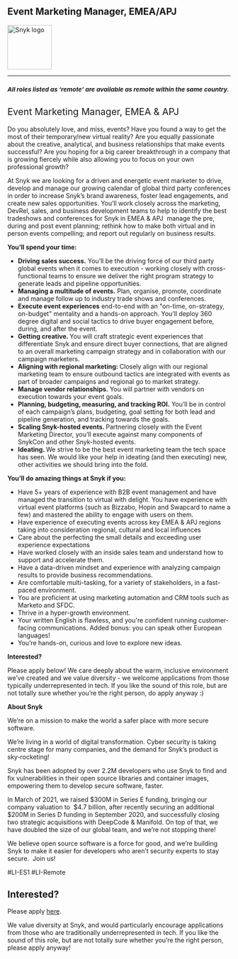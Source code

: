 Event Marketing Manager, EMEA/APJ
---

<img src="https://res.cloudinary.com/snyk/image/upload/v1537345894/press-kit/brand/logo-black.png" width="100" alt="Snyk logo" />

<hr>
<h3><em><strong><sub>All roles listed as ‘remote’ are available as remote within the same country.</sub></strong></em></h3>
<h2><span style="font-weight: 400;">Event Marketing Manager, EMEA &amp; APJ</span></h2>
<p><span style="font-weight: 400;">Do you absolutely love, and miss, events? Have you found a way to get the most of their temporary/new virtual reality? Are you equally passionate about the creative, analytical, and business relationships that make events successful? Are you hoping for a big career breakthrough in a company that is growing fiercely while also allowing you to focus on your own professional growth?&nbsp;</span></p>
<p><span style="font-weight: 400;">At Snyk we are looking for a driven and energetic event marketer to drive, develop and manage our growing calendar of global third party conferences in order to increase Snyk’s brand awareness, foster lead engagements, and create new sales opportunities. You’ll work closely across the marketing, DevRel, sales, and business development teams to help to identify the best tradeshows and conferences for Snyk in EMEA &amp; APJ&nbsp; manage the pre, during and post event planning; rethink how to make both virtual and in person events compelling; and report out regularly on business results.&nbsp;&nbsp;</span></p>
<p><strong>You’ll spend your time:</strong></p>
<ul>
<li style="font-weight: 400;"><strong>Driving sales success.</strong><span style="font-weight: 400;"> You’ll be the driving force of our third party global events when it comes to execution - working closely with cross-functional teams to ensure we deliver the right program strategy to generate leads and pipeline opportunities.&nbsp;</span></li>
<li style="font-weight: 400;"><strong>Managing a multitude of events.</strong><span style="font-weight: 400;"> Plan, organise, promote, coordinate and manage follow up to industry trade shows and conferences.&nbsp;</span></li>
<li style="font-weight: 400;"><strong>Execute event experiences</strong><span style="font-weight: 400;"> end-to-end with an "on-time, on-strategy, on-budget" mentality and a hands-on approach. You’ll deploy 360 degree digital and social tactics to drive buyer engagement before, during, and after the event.</span></li>
<li style="font-weight: 400;"><strong>Getting creative. </strong><span style="font-weight: 400;">You will craft strategic event experiences that differentiate Snyk and ensure direct buyer connections, that are aligned to an overall marketing campaign strategy and in collaboration with our campaign marketers.</span></li>
<li style="font-weight: 400;"><strong>Aligning with regional marketing: </strong><span style="font-weight: 400;">Closely align with our regional marketing team to ensure outbound tactics are integrated with events as part of broader campaigns and regional go to market strategy.</span></li>
<li style="font-weight: 400;"><strong>Manage vendor relationships.</strong><span style="font-weight: 400;"> You will partner with vendors on execution towards your event goals.&nbsp;</span></li>
<li style="font-weight: 400;"><strong>Planning, budgeting, measuring, and tracking ROI.</strong><span style="font-weight: 400;"> You’ll be in control of each campaign’s plans, budgeting, goal setting for both lead and pipeline generation, and tracking towards the goals.&nbsp;</span></li>
<li style="font-weight: 400;"><strong>Scaling Snyk-hosted events. </strong><span style="font-weight: 400;">Partnering closely with the Event Marketing Director, you’ll execute against many components of SnykCon and other Snyk-hosted events.&nbsp;</span></li>
<li style="font-weight: 400;"><strong>Ideating. </strong><span style="font-weight: 400;">We strive to be the best event marketing team the tech space has seen. We would like your help in ideating (and then executing) new, other activities we should bring into the fold.&nbsp;&nbsp;</span></li>
</ul>
<p><strong>You’ll do amazing things at Snyk if you:</strong></p>
<ul>
<li style="font-weight: 400;"><span style="font-weight: 400;">Have 5+ years of experience with B2B event management and have managed the transition to virtual with delight. You have experience with virtual event platforms (such as Bizzabo, Hopin and Swapcard to name a few) and mastered the ability to engage with users on them.</span></li>
<li style="font-weight: 400;"><span style="font-weight: 400;">Have experience of executing events across key EMEA &amp; APJ regions taking into consideration regional, cultural and local influences&nbsp;</span></li>
<li style="font-weight: 400;"><span style="font-weight: 400;">Care about the perfecting the small details and exceeding user experience expectations</span></li>
<li style="font-weight: 400;"><span style="font-weight: 400;">Have worked closely with an inside sales team and understand how to support and accelerate them.</span></li>
<li style="font-weight: 400;"><span style="font-weight: 400;">Have a data-driven mindset and experience with analyzing campaign results to provide business recommendations.</span></li>
<li style="font-weight: 400;"><span style="font-weight: 400;">Are comfortable multi-tasking, for a variety of stakeholders, in a fast-paced environment.</span></li>
<li style="font-weight: 400;"><span style="font-weight: 400;">You are proficient at using marketing automation and CRM tools such as Marketo and SFDC.</span></li>
<li style="font-weight: 400;"><span style="font-weight: 400;">Thrive in a hyper-growth environment.</span></li>
<li style="font-weight: 400;"><span style="font-weight: 400;">Your written English is flawless, and you're confident running customer-facing communications. Added bonus: you can speak other European languages!</span></li>
<li style="font-weight: 400;"><span style="font-weight: 400;">You’re hands-on, curious and love to explore new ideas.</span></li>
</ul>
<p><strong>Interested?</strong></p>
<p><span style="font-weight: 400;">Please apply below! We care deeply about the warm, inclusive environment we’ve created and we value diversity - we welcome applications from those typically underrepresented in tech. If you like the sound of this role, but are not totally sure whether you’re the right person, do apply anyway :)</span></p>
<p><strong>About Snyk</strong></p>
<p><span style="font-weight: 400;">We’re on a mission to make the world a safer place with more secure software.</span></p>
<p><span style="font-weight: 400;">We’re living in a world of digital transformation. Cyber security is taking centre stage for many companies, and the demand for Snyk’s product is sky-rocketing!&nbsp;&nbsp;</span></p>
<p><span style="font-weight: 400;">Snyk has been adopted by over 2.2M developers who use Snyk to find and fix vulnerabilities in their open source libraries and container images, empowering them to develop secure software, faster.</span></p>
<p><span style="font-weight: 400;">In March of 2021, we raised $300M in Series E funding, bringing our company valuation to&nbsp; $4.7 billion, after recently securing an additional $200M in Series D funding in September 2020, and successfully closing two strategic acquisitions with DeepCode &amp; Manifold. On top of that, we have doubled the size of our global team, and we’re not stopping there!&nbsp;&nbsp;</span></p>
<p><span style="font-weight: 400;">We believe open source software is a force for good, and we’re building Snyk to make it easier for developers who aren’t security experts to stay secure.&nbsp; Join us!</span></p>
<p><span style="font-weight: 400;">#LI-ES1 #LI-Remote</span></p>

Interested?
---

Please apply [here](https://boards.greenhouse.io/snyk/jobs/5188303002#app).

We value diversity at Snyk, and would particularly encourage applications from those who are traditionally underrepresented in tech.
If you like the sound of this role, but are not totally sure whether you’re the right person, please apply anyway!
